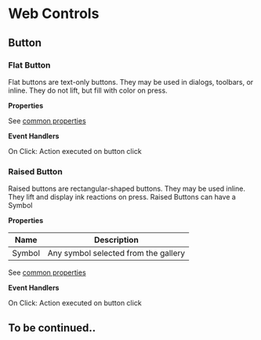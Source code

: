 # Web Controls

## Button
### Flat Button
Flat buttons are text-only buttons. They may be used in dialogs, toolbars, or inline. They do not lift, but fill with color on press.

**Properties**

See [common properties](./common-properties.md)

**Event Handlers**

On Click: Action executed on button click

### Raised Button
Raised buttons are rectangular-shaped buttons. They may be used inline. They lift and display ink reactions on press.
Raised Buttons can have a Symbol

**Properties**

Name|Description
---|---
Symbol|Any symbol selected from the gallery

See [common properties](./common-properties.md)

**Event Handlers**

On Click: Action executed on button click

## To be continued..
